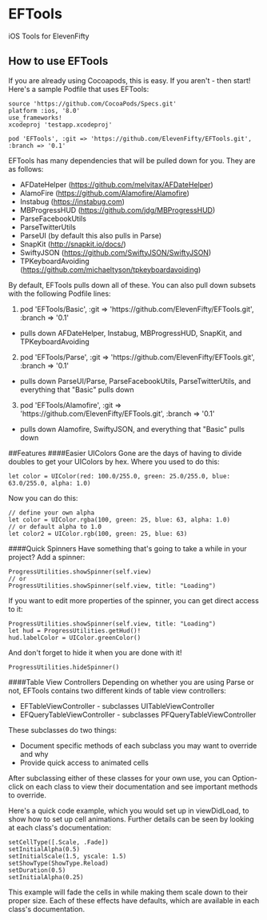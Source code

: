 # EFTools
iOS Tools for ElevenFifty

## How to use EFTools
If you are already using Cocoapods, this is easy. If you aren't - then start!  Here's a sample Podfile that uses EFTools:

```
source 'https://github.com/CocoaPods/Specs.git'
platform :ios, '8.0'
use_frameworks!
xcodeproj 'testapp.xcodeproj'

pod 'EFTools', :git => 'https://github.com/ElevenFifty/EFTools.git', :branch => '0.1'
```

EFTools has many dependencies that will be pulled down for you.  They are as follows:
* AFDateHelper (https://github.com/melvitax/AFDateHelper)
* AlamoFire (https://github.com/Alamofire/Alamofire)
* Instabug (https://instabug.com)
* MBProgressHUD (https://github.com/jdg/MBProgressHUD)
* ParseFacebookUtils
* ParseTwitterUtils
* ParseUI (by default this also pulls in Parse)
* SnapKit (http://snapkit.io/docs/)
* SwiftyJSON (https://github.com/SwiftyJSON/SwiftyJSON)
* TPKeyboardAvoiding (https://github.com/michaeltyson/tpkeyboardavoiding)

By default, EFTools pulls down all of these.  You can also pull down subsets with the following Podfile lines:

1. pod 'EFTools/Basic', :git => 'https://github\.com/ElevenFifty/EFTools.git', :branch => '0.1'
  * pulls down AFDateHelper, Instabug, MBProgressHUD, SnapKit, and TPKeyboardAvoiding
2. pod 'EFTools/Parse', :git => 'https://github\.com/ElevenFifty/EFTools.git', :branch => '0.1'
  * pulls down ParseUI/Parse, ParseFacebookUtils, ParseTwitterUtils, and everything that "Basic" pulls down
3. pod 'EFTools/Alamofire', :git => 'https://github\.com/ElevenFifty/EFTools.git', :branch => '0.1'
  * pulls down Alamofire, SwiftyJSON, and everything that "Basic" pulls down


##Features
####Easier UIColors
Gone are the days of having to divide doubles to get your UIColors by hex.  Where you used to do this:
```
let color = UIColor(red: 100.0/255.0, green: 25.0/255.0, blue: 63.0/255.0, alpha: 1.0)
```
Now you can do this:
```
// define your own alpha
let color = UIColor.rgba(100, green: 25, blue: 63, alpha: 1.0)
// or default alpha to 1.0
let color2 = UIColor.rgb(100, green: 25, blue: 63)
```

####Quick Spinners
Have something that's going to take a while in your project?  Add a spinner:
```
ProgressUtilities.showSpinner(self.view)
// or
ProgressUtilities.showSpinner(self.view, title: "Loading")
```

If you want to edit more properties of the spinner, you can get direct access to it:
```
ProgressUtilities.showSpinner(self.view, title: "Loading")
let hud = ProgressUtilities.getHud()!
hud.labelColor = UIColor.greenColor()
```

And don't forget to hide it when you are done with it!
```
ProgressUtilities.hideSpinner()
```

####Table View Controllers
Depending on whether you are using Parse or not, EFTools contains two different kinds of table view controllers:
* EFTableViewController - subclasses UITableViewController
* EFQueryTableViewController - subclasses PFQueryTableViewController

These subclasses do two things:
* Document specific methods of each subclass you may want to override and why
* Provide quick access to animated cells

After subclassing either of these classes for your own use, you can Option-click on each class to view their documentation and see important methods to override.

Here's a quick code example, which you would set up in viewDidLoad, to show how to set up cell animations.  Further details can be seen by looking at each class's documentation:

```
setCellType([.Scale, .Fade])
setInitialAlpha(0.5)
setInitialScale(1.5, yscale: 1.5)
setShowType(ShowType.Reload)
setDuration(0.5)
setInitialAlpha(0.25)
```

This example will fade the cells in while making them scale down to their proper size.  Each of these effects have defaults, which are available in each class's documentation.
